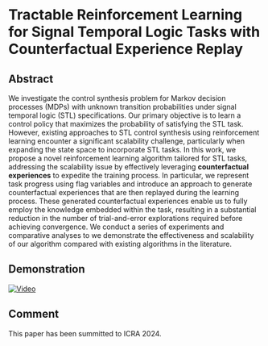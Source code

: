 # Tractable Reinforcement Learning for Signal Temporal Logic Tasks with Counterfactual Experience Replay

## Abstract

We investigate the control synthesis problem for Markov decision processes (MDPs) with unknown transition probabilities under signal temporal logic (STL) specifications. Our primary objective is to learn a control policy that maximizes the probability of satisfying the STL task.  However, existing approaches to STL control synthesis using reinforcement learning encounter a significant scalability challenge, particularly when expanding the state space to incorporate STL tasks. In this work, we propose a novel reinforcement learning algorithm tailored for STL tasks, addressing the scalability issue by effectively leveraging **counterfactual experiences** to expedite the training process. In particular, we represent task progress using flag variables and introduce an approach to generate counterfactual experiences that are then replayed during the learning process. These generated counterfactual experiences enable us to fully employ the knowledge embedded within the task, resulting in a substantial reduction in the number of trial-and-error explorations required before achieving convergence. We conduct  a series of experiments and comparative analyses to we demonstrate the effectiveness and scalability of our algorithm compared with existing algorithms in the literature.

## Demonstration

[![Video]()](https://github.com/WSQsGithub/TimeRobustLearning/assets/70429350/5e0114a4-abae-408d-8909-5cd21170de1a)


## Comment

This paper has been summitted to ICRA 2024.
